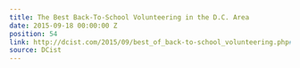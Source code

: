 ```yaml
---
title: The Best Back-To-School Volunteering in the D.C. Area
date: 2015-09-18 00:00:00 Z
position: 54
link: http://dcist.com/2015/09/best_of_back-to-school_volunteering.php#Sept24
source: DCist
---
```


